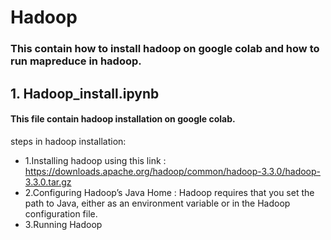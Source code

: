 # Hadoop
### This contain how to install hadoop on google colab and how to run mapreduce in hadoop.

## 1. Hadoop_install.ipynb
#### This file contain hadoop installation on google colab.
steps in hadoop installation:
* 1.Installing hadoop using this link : https://downloads.apache.org/hadoop/common/hadoop-3.3.0/hadoop-3.3.0.tar.gz
* 2.Configuring Hadoop’s Java Home : Hadoop requires that you set the path to Java, either as an environment variable or in the Hadoop configuration file.
* 3.Running Hadoop
